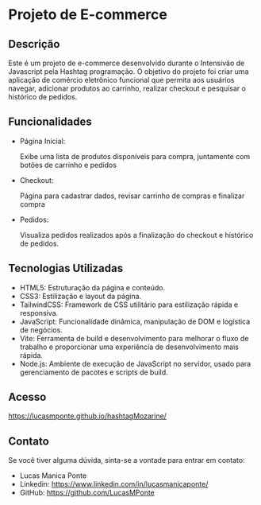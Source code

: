 <h1>Projeto de E-commerce</h1>
<h2>Descrição</h2>
Este é um projeto de e-commerce desenvolvido durante o Intensivão de Javascript pela Hashtag programação. O objetivo do projeto foi criar uma aplicação de comércio eletrônico funcional que permita aos usuários navegar, adicionar produtos ao carrinho, realizar checkout e pesquisar o histórico de pedidos.

<h2>Funcionalidades</h2>

- Página Inicial:

    Exibe uma lista de produtos disponíveis para compra, juntamente com botões de carrinho e pedidos

- Checkout:

    Página para cadastrar dados, revisar carrinho de compras e finalizar compra

- Pedidos:

    Visualiza pedidos realizados após a finalização do checkout e histórico de pedidos.

<h2>Tecnologias Utilizadas</h2>

- HTML5: Estruturação da página e conteúdo.
- CSS3: Estilização e layout da página.
- TailwindCSS: Framework de CSS utilitário para estilização rápida e responsiva.
- JavaScript: Funcionalidade dinâmica, manipulação de DOM e logística de negócios.
- Vite: Ferramenta de build e desenvolvimento para melhorar o fluxo de trabalho e proporcionar uma experiência de desenvolvimento mais rápida.
- Node.js: Ambiente de execução de JavaScript no servidor, usado para gerenciamento de pacotes e scripts de build.

<h2>Acesso</h2>

https://lucasmponte.github.io/hashtagMozarine/

<h2>Contato</h2>

Se você tiver alguma dúvida, sinta-se a vontade para entrar em contato:

- Lucas Manica Ponte
- Linkedin: https://www.linkedin.com/in/lucasmanicaponte/
- GitHub: https://github.com/LucasMPonte

